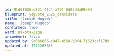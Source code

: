 ```yaml
---
id: 9fd0f026-c831-41d4-a79f-0d85d4a89e94
blueprint: yegvote_2025_candidate
title: 'Joseph Mugodo'
name: 'Joseph Mugodo'
confirmed: true
ward: nakota-isga
incumbent: false
updated_by: 9c6b6866-e047-4568-b3f4-71623caf17dd
updated_at: 1742265653
---
```

